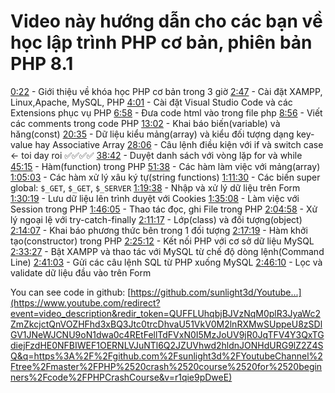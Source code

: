 # Video này hướng dẫn cho các bạn về học lập trình PHP cơ bản, phiên bản PHP 8.1

[0:22](https://www.youtube.com/watch?v=r1qie9pDweE&t=22s) - Giới thiệu về khóa học PHP cơ bản trong 3 giờ
[2:47](https://www.youtube.com/watch?v=r1qie9pDweE&t=167s) - Cài đặt XAMPP, Linux,Apache, MySQL, PHP
[4:01](https://www.youtube.com/watch?v=r1qie9pDweE&t=241s) - Cài đặt Visual Studio Code và các Extensions phục vụ PHP
[6:58](https://www.youtube.com/watch?v=r1qie9pDweE&t=418s) - Đưa code html vào trong file php
[8:56](https://www.youtube.com/watch?v=r1qie9pDweE&t=536s) - Viết các comments trong code PHP
[13:02](https://www.youtube.com/watch?v=r1qie9pDweE&t=782s) - Khai báo biến(variable) và hăng(const)
[20:35](https://www.youtube.com/watch?v=r1qie9pDweE&t=1235s) - Dữ liệu kiểu mảng(array) và kiểu đối tượng dạng key-value hay Associative Array
[28:06](https://www.youtube.com/watch?v=r1qie9pDweE&t=1686s) - Câu lệnh điều kiện với if và switch case <- toi day roi ✅✅✅✅
[38:42](https://www.youtube.com/watch?v=r1qie9pDweE&t=2322s) - Duyệt danh sách với vòng lặp for và while
[45:15](https://www.youtube.com/watch?v=r1qie9pDweE&t=2715s) - Hàm(function) trong PHP
[51:38](https://www.youtube.com/watch?v=r1qie9pDweE&t=3098s) - Các hàm làm việc với mảng(array)
[1:05:03](https://www.youtube.com/watch?v=r1qie9pDweE&t=3903s) - Các hàm xử lý xâu ký tự(string functions)
[1:11:30](https://www.youtube.com/watch?v=r1qie9pDweE&t=4290s) - Các biến super global: `$_GET`, `$_GET`, `$_SERVER`
[1:19:38](https://www.youtube.com/watch?v=r1qie9pDweE&t=4778s) - Nhập và xử lý dữ liệu trên Form
[1:30:19](https://www.youtube.com/watch?v=r1qie9pDweE&t=5419s) - Lưu dữ liệu lên trình duyệt với Cookies
[1:35:08](https://www.youtube.com/watch?v=r1qie9pDweE&t=5708s) - Làm việc với Session trong PHP
[1:46:05](https://www.youtube.com/watch?v=r1qie9pDweE&t=6365s) - Thao tác đọc, ghi File trong PHP
[2:04:58](https://www.youtube.com/watch?v=r1qie9pDweE&t=7498s) - Xử lý ngoại lệ với try-catch-finally
[2:11:17](https://www.youtube.com/watch?v=r1qie9pDweE&t=7877s) - Lớp(class) và đối tượng(object)
[2:14:07](https://www.youtube.com/watch?v=r1qie9pDweE&t=8047s) - Khai báo phương thức bên trong 1 đối tượng
[2:17:19](https://www.youtube.com/watch?v=r1qie9pDweE&t=8239s) - Hàm khởi tạo(constructor) trong PHP
[2:25:12](https://www.youtube.com/watch?v=r1qie9pDweE&t=8712s) - Kết nối PHP với cơ sở dữ liệu MySQL
[2:33:27](https://www.youtube.com/watch?v=r1qie9pDweE&t=9207s) - Bật XAMPP và thao tác với MySQL từ chế độ dòng lệnh(Command Line)
[2:41:03](https://www.youtube.com/watch?v=r1qie9pDweE&t=9663s) - Gửi các câu lệnh SQL từ PHP xuống MySQL
[2:46:10](https://www.youtube.com/watch?v=r1qie9pDweE&t=9970s) - Lọc và validate dữ liệu đầu vào trên Form

You can see code in github:
[https://github.com/sunlight3d/Youtube...](https://www.youtube.com/redirect?event=video_description&redir_token=QUFFLUhqbjBJVzNqM0plR3JyaWc2ZmZkcjctQnVOZHFhd3xBQ3Jtc0trcDhvaU51VkV0M2lnRXMwSUppeU8zSDlGV1JNeWJCNU9oN1dwa0c4REtFellTdFVxN0I5MzJoUV9jR0JqTFV4Y3QxTGdiejFzdHE0NFBIWEF1OERNLVJuNTl6Q2JZUVhwd2hldnJONHdURG9lZ2Z4SQ&q=https%3A%2F%2Fgithub.com%2Fsunlight3d%2FYoutubeChannel%2Ftree%2Fmaster%2FPHP%2520crash%2520course%2520for%2520beginners%2Fcode%2FPHPCrashCourse&v=r1qie9pDweE)
